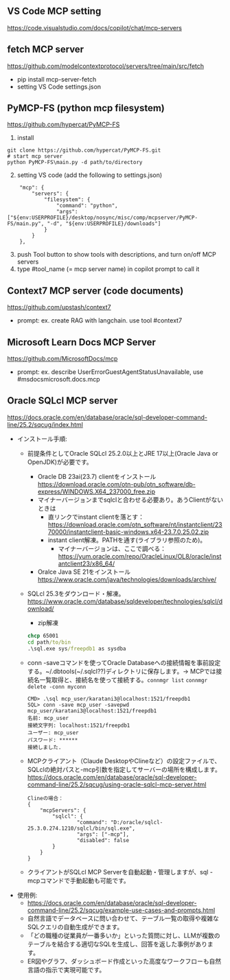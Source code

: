 ## VS Code MCP setting
https://code.visualstudio.com/docs/copilot/chat/mcp-servers

## fetch MCP server
https://github.com/modelcontextprotocol/servers/tree/main/src/fetch

* pip install mcp-server-fetch
* setting VS Code settings.json

## PyMCP-FS (python mcp filesystem)
https://github.com/hypercat/PyMCP-FS

1. install
```
git clone https://github.com/hypercat/PyMCP-FS.git
# start mcp server
python PyMCP-FS\main.py -d path/to/directory
```
2. setting VS code (add the following to settings.json)
```
    "mcp": {
        "servers": {
            "filesystem": {
                "command": "python",
                "args": ["${env:USERPROFILE}/desktop/nosync/misc/comp/mcpserver/PyMCP-FS/main.py", "-d", "${env:USERPROFILE}/downloads"]
            }
        }
    },
```
3. push Tool button to show tools with descriptions, and turn on/off MCP servers
4. type #tool_name (= mcp server name) in copilot prompt to call it

## Context7 MCP server (code documents)
https://github.com/upstash/context7
* prompt: ex. create RAG with langchain. use tool #context7

## Microsoft Learn Docs MCP Server
https://github.com/MicrosoftDocs/mcp
* prompt: ex. describe UserErrorGuestAgentStatusUnavailable, use #msdocsmicrosoft.docs.mcp

## Oracle SQLcl MCP server
https://docs.oracle.com/en/database/oracle/sql-developer-command-line/25.2/sqcug/index.html
- インストール手順:
    -  前提条件としてOracle SQLcl 25.2.0以上とJRE 17以上(Oracle Java or OpenJDK)が必要です。
        - Oracle DB 23ai(23.7) clientをインストール　https://download.oracle.com/otn-pub/otn_software/db-express/WINDOWS.X64_237000_free.zip
        - マイナーバージョンまでsqlclと合わせる必要あり。あうClientがないときは
            - 直リンクでinstant clientを落とす：https://download.oracle.com/otn_software/nt/instantclient/2370000/instantclient-basic-windows.x64-23.7.0.25.02.zip
            - instant client解凍。PATHを通す(ライブラリ参照のため)。
                - マイナーバージョンは、ここで調べる：https://yum.oracle.com/repo/OracleLinux/OL8/oracle/instantclient23/x86_64/
        - Oralce Java SE 21をインストール　https://www.oracle.com/java/technologies/downloads/archive/
    -  SQLcl 25.3をダウンロード・解凍。https://www.oracle.com/database/sqldeveloper/technologies/sqlcl/download/
        - zip解凍
        ```cmd
        chcp 65001
        cd path/to/bin
        .\sql.exe sys/freepdb1 as sysdba
        ```
    -  conn -saveコマンドを使ってOracle Databaseへの接続情報を事前設定する。~/.dbtools(~/.sqlcl??)ディレクトリに保存します。→ MCPでは接続名一覧取得と、接続名を使って接続する。`connmgr list` `connmgr delete -conn myconn`
        ```
        CMD> .\sql mcp_user/karatani3@localhost:1521/freepdb1
        SQL> conn -save mcp_user -savepwd mcp_user/karatani3@localhost:1521/freepdb1
        名前: mcp_user
        接続文字列: localhost:1521/freepdb1
        ユーザー: mcp_user
        パスワード: ******
        接続しました.
        ```
    
    -  MCPクライアント（Claude DesktopやClineなど）の設定ファイルで、SQLclの絶対パスと-mcp引数を指定してサーバーの場所を構成します。
    https://docs.oracle.com/en/database/oracle/sql-developer-command-line/25.2/sqcug/using-oracle-sqlcl-mcp-server.html

        ```
        Clineの場合：
        {
            "mcpServers": {
                "sqlcl": {
                        "command": "D:/oracle/sqlcl-25.3.0.274.1210/sqlcl/bin/sql.exe",
                        "args": ["-mcp"],
                        "disabled": false
                }    
            }
        }
        ```
    -  クライアントがSQLcl MCP Serverを自動起動・管理しますが、sql -mcpコマンドで手動起動も可能です。
- 使用例:
    - https://docs.oracle.com/en/database/oracle/sql-developer-command-line/25.2/sqcug/example-use-cases-and-prompts.html
    -  自然言語でデータベースに問い合わせて、テーブル一覧の取得や複雑なSQLクエリの自動生成ができます。
    -  「どの職種の従業員が一番多いか」といった質問に対し、LLMが複数のテーブルを結合する適切なSQLを生成し、回答を返した事例があります。
    -  ER図やグラフ、ダッシュボード作成といった高度なワークフローも自然言語の指示で実現可能です。
    